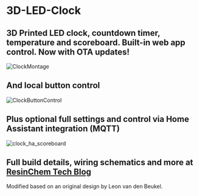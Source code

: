 # 3D-LED-Clock

## 3D Printed LED clock, countdown timer, temperature and scoreboard. Built-in web app control. Now with OTA updates!
![ClockMontage](https://user-images.githubusercontent.com/55962781/107840178-8fc08d80-6d7e-11eb-80a8-227c2215a7ed.jpg)

## And local button control
![ClockButtonControl](https://user-images.githubusercontent.com/55962781/107840356-08741980-6d80-11eb-9303-f6c1c6bdb5d9.jpg)

## Plus optional full settings and control via Home Assistant integration (MQTT)
![clock_ha_scoreboard](https://user-images.githubusercontent.com/55962781/107840499-30b04800-6d81-11eb-8b5c-2a2fe1410438.jpg)

## Full build details, wiring schematics and more at [ResinChem Tech Blog](https://resinchemtech.blogspot.com/2021/02/3d-printed-clock-scoreboard-and-more.html)


Modified based on an original design by Leon van den Beukel.
